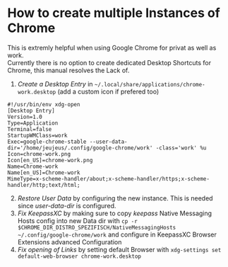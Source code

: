 # How to create multiple Instances of Chrome 
This is extremly helpful when using Google Chrome for privat as well as work.  
Currently there is no option to create dedicated Desktop Shortcuts for Chrome, this manual resolves the Lack of.

1. *Create a Desktop Entry* in ``~/.local/share/applications/chrome-work.desktop`` (add a custom icon if prefered too)
```
#!/usr/bin/env xdg-open
[Desktop Entry]
Version=1.0
Type=Application
Terminal=false
StartupWMClass=work
Exec=google-chrome-stable --user-data-dir='/home/jeujeus/.config/google-chrome/work' -class='work' %u
Icon=chrome-work.png
Icon[en_US]=chrome-work.png
Name=Chrome-work
Name[en_US]=Chrome-work
MimeType=x-scheme-handler/about;x-scheme-handler/https;x-scheme-handler/http;text/html;

``` 
2. *Restore User Data* by configuring the new instance. This is needed since _user-data-dir_ is configured.
3. *Fix KeepassXC* by making sure to copy *keepass* Native Messaging Hosts config into new Data dir with ``cp -r $CHROME_DIR_DISTRO_SPEZIFISCH/NativeMessagingHosts ~/.config/google-chrome/work`` and configure in KeepassXC Browser Extensions advanced Configuration 
4. *Fix opening of Links* by setting default Browser with ``xdg-settings set default-web-browser chrome-work.desktop``
